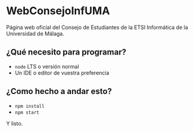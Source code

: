 # WebConsejoInfUMA
Página web oficial del Consejo de Estudiantes de la ETSI Informática de la Universidad de Málaga.

## ¿Qué necesito para programar?

 - `node` LTS o versión normal
 - Un IDE o editor de vuestra preferencia

## ¿Como hecho a andar esto?

 - `npm install`
 - `npm start`

Y listo.